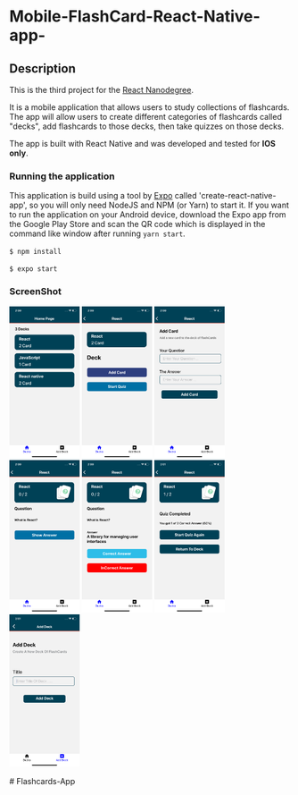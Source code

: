 # Mobile-FlashCard-React-Native-app-

## Description

This is the third project for the [React Nanodegree](https://www.udacity.com/course/react-nanodegree--nd019).

It is a mobile application that allows users to study collections of flashcards. The app will allow users to create different categories of flashcards called "decks", add flashcards to those decks, then take quizzes on those decks.

The app is built with React Native and was developed and tested for **IOS only**.

### Running the application

This application is build using a tool by [Expo](https://expo.io/) called 'create-react-native-app', so you will only need NodeJS and NPM (or Yarn) to start it. If you want to run the application on your Android device, download the Expo app from the Google Play Store and scan the QR code which is displayed in the command like window after running `yarn start`.

`$ npm install`

`$ expo start`

### ScreenShot

<p float="left">

  <img src="screenshot/1.png" width="25%" />
  <img src="screenshot/2.png" width="25%" />
  <img src="screenshot/3.png" width="25%" />
  <img src="screenshot/4.png" width="25%" />
  <img src="screenshot/5.png" width="25%" />
  <img src="screenshot/6.png" width="25%" />
  <img src="screenshot/7.png" width="25%" />
</p>
# Flashcards-App
